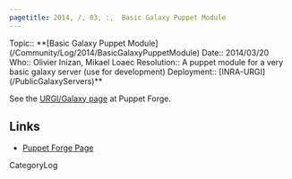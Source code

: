 ```yaml
---
pagetitle: 2014, /, 03, :,  Basic Galaxy Puppet Module
---
```



<div class='logbox'>
 Topic:: **[Basic Galaxy Puppet Module](/Community/Log/2014/BasicGalaxyPuppetModule)
 Date:: 2014/03/20
 Who:: Olivier Inizan, Mikael Loaec
 Resolution:: A puppet module for a very basic galaxy server (use for development)
 Deployment:: [INRA-URGI](/PublicGalaxyServers)**
</div>

See the [URGI/Galaxy page](https://forge.puppetlabs.com/urgi/galaxy) at Puppet Forge.

## Links

* [Puppet Forge Page](https://forge.puppetlabs.com/urgi/galaxy)

CategoryLog
